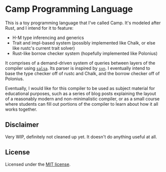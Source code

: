# Camp Programming Language

This is a toy programming language that I've called Camp. It's modeled after Rust, and I intend for it to feature:
* H-M type inferencing and generics
* Trait and impl-based system (possibly implemented like Chalk, or else like rustc's current trait solver)
* Rust-like borrow checker system (hopefully implemented like Polonius)

It comprises of a demand-driven system of queries between layers of the compiler using [`salsa`](https://github.com/salsa-rs/salsa). Its parser is inspired by [`syn`](https://github.com/dtolnay/syn). I eventually intend to base the type checker off of rustc and Chalk, and the borrow checker off of Polonius.

Eventually, I would like for this compiler to be used as subject material for educational purposes, such as a series of blog posts explaining the layout of a reasonably modern and non-minimalistic compiler, or as a small course where students can fill out portions of the compiler to learn about how it all works together.

## Disclaimer

Very WIP, definitely not cleaned up yet. It doesn't do anything useful at all.

## License

Licensed under the [MIT license](LICENSE-MIT).